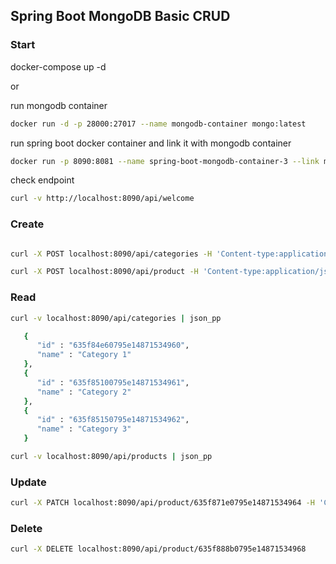 ## Spring Boot MongoDB Basic CRUD


### Start

docker-compose up -d

or

run mongodb container

```zsh
docker run -d -p 28000:27017 --name mongodb-container mongo:latest
```

run spring boot docker container and link it with mongodb container

```zsh
docker run -p 8090:8081 --name spring-boot-mongodb-container-3 --link mongodb-container:mongo -d matrizlab/spring-boot-mongodb:v3
```

check endpoint

```zsh
curl -v http://localhost:8090/api/welcome
```

### Create

```zsh

curl -X POST localhost:8090/api/categories -H 'Content-type:application/json' -d '{"name": "Category 1"}'

curl -X POST localhost:8090/api/product -H 'Content-type:application/json' -d '{"name": "Product 1", "description": "Desc 1", "price": "123.45", "categoryId": "635f84e60795e14871534960"}'
```

### Read

```zsh
curl -v localhost:8090/api/categories | json_pp

   {
      "id" : "635f84e60795e14871534960",
      "name" : "Category 1"
   },
   {
      "id" : "635f85100795e14871534961",
      "name" : "Category 2"
   },
   {
      "id" : "635f85150795e14871534962",
      "name" : "Category 3"
   }

curl -v localhost:8090/api/products | json_pp

```

### Update

```zsh
curl -X PATCH localhost:8090/api/product/635f871e0795e14871534964 -H 'Content-type:application/json' -d '{"price": "999999.22"}'
```

### Delete

```zsh
curl -X DELETE localhost:8090/api/product/635f888b0795e14871534968

```